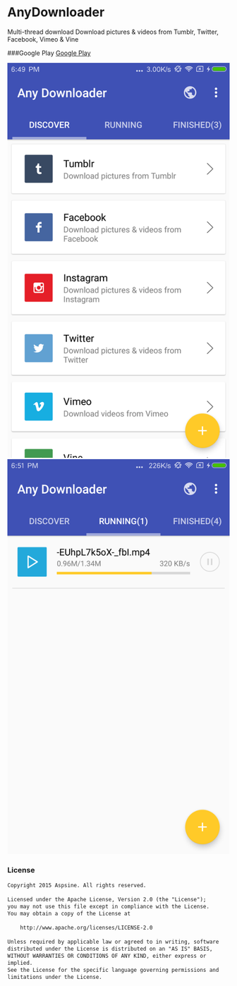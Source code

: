 # AnyDownloader
Multi-thread download
Download pictures & videos from Tumblr, Twitter, Facebook, Vimeo & Vine

###Google Play
[Google Play](https://play.google.com/store/apps/details?id=com.vivid.nanodownloader&hl=en)

![SC](https://raw.githubusercontent.com/emotionfxxk/AnyDownloader/master/screenshot/main.png)
![SC](https://raw.githubusercontent.com/emotionfxxk/AnyDownloader/master/screenshot/download.png)

### License

    Copyright 2015 Aspsine. All rights reserved.

    Licensed under the Apache License, Version 2.0 (the "License");
    you may not use this file except in compliance with the License.
    You may obtain a copy of the License at

        http://www.apache.org/licenses/LICENSE-2.0

    Unless required by applicable law or agreed to in writing, software
    distributed under the License is distributed on an "AS IS" BASIS,
    WITHOUT WARRANTIES OR CONDITIONS OF ANY KIND, either express or implied.
    See the License for the specific language governing permissions and
    limitations under the License.
